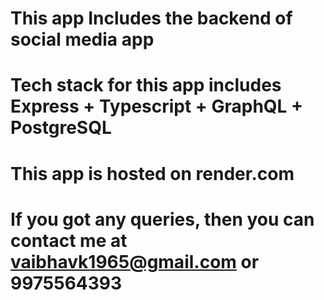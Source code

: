 # This app Includes the backend of social media app

# Tech stack for this app includes Express + Typescript + GraphQL + PostgreSQL

# This app is hosted on render.com

# If you got any queries, then you can contact me at vaibhavk1965@gmail.com or 9975564393